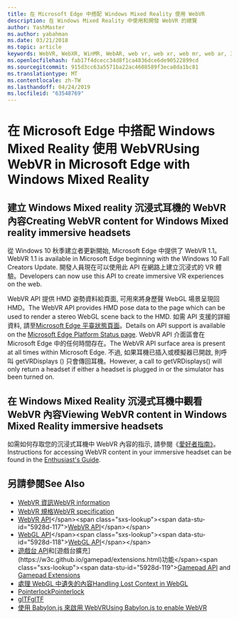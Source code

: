 ```yaml
---
title: 在 Microsoft Edge 中搭配 Windows Mixed Reality 使用 WebVR
description: 在 Windows Mixed Reality 中使用和開發 WebVR 的總覽
author: YashMaster
ms.author: yabahman
ms.date: 03/21/2018
ms.topic: article
keywords: WebVR, WebXR, WinMR, WebAR, web vr, web xr, web mr, web ar, 360, 360 video, 360 影片, 360 相片, 360 相片, 360 內容, 沉浸式 web, immersiveweb, IW
ms.openlocfilehash: fab17f4dcecc34d8f1ca4836dce6de90522899cd
ms.sourcegitcommit: 915d3cc63a5571ba22ac4608589f3eca8da1bc81
ms.translationtype: MT
ms.contentlocale: zh-TW
ms.lasthandoff: 04/24/2019
ms.locfileid: "63548769"
---
```

# <a name="using-webvr-in-microsoft-edge-with-windows-mixed-reality"></a><span data-ttu-id="5928d-104">在 Microsoft Edge 中搭配 Windows Mixed Reality 使用 WebVR</span><span class="sxs-lookup"><span data-stu-id="5928d-104">Using WebVR in Microsoft Edge with Windows Mixed Reality</span></span>

## <a name="creating-webvr-content-for-windows-mixed-reality-immersive-headsets"></a><span data-ttu-id="5928d-105">建立 Windows Mixed reality 沉浸式耳機的 WebVR 內容</span><span class="sxs-lookup"><span data-stu-id="5928d-105">Creating WebVR content for Windows Mixed reality immersive headsets</span></span>

<span data-ttu-id="5928d-106">從 Windows 10 秋季建立者更新開始, Microsoft Edge 中提供了 WebVR 1.1。</span><span class="sxs-lookup"><span data-stu-id="5928d-106">WebVR 1.1 is available in Microsoft Edge beginning with the Windows 10 Fall Creators Update.</span></span> <span data-ttu-id="5928d-107">開發人員現在可以使用此 API 在網路上建立沉浸式的 VR 體驗。</span><span class="sxs-lookup"><span data-stu-id="5928d-107">Developers can now use this API to create immersive VR experiences on the web.</span></span>

<span data-ttu-id="5928d-108">WebVR API 提供 HMD 姿勢資料給頁面, 可用來將身歷聲 WebGL 場景呈現回 HMD。</span><span class="sxs-lookup"><span data-stu-id="5928d-108">The WebVR API provides HMD pose data to the page which can be used to render a stereo WebGL scene back to the HMD.</span></span> <span data-ttu-id="5928d-109">如需 API 支援的詳細資料, 請至[Microsoft Edge 平臺狀態頁面](https://developer.microsoft.com/microsoft-edge/platform/status/webvr/)。</span><span class="sxs-lookup"><span data-stu-id="5928d-109">Details on API support is available on the [Microsoft Edge Platform Status page](https://developer.microsoft.com/microsoft-edge/platform/status/webvr/).</span></span> <span data-ttu-id="5928d-110">WebVR API 介面區會在 Microsoft Edge 中的任何時間存在。</span><span class="sxs-lookup"><span data-stu-id="5928d-110">The WebVR API surface area is present at all times within Microsoft Edge.</span></span> <span data-ttu-id="5928d-111">不過, 如果耳機已插入或模擬器已開啟, 則呼叫 getVRDisplays () 只會傳回耳機。</span><span class="sxs-lookup"><span data-stu-id="5928d-111">However, a call to getVRDisplays() will only return a headset if either a headset is plugged in or the simulator has been turned on.</span></span>

## <a name="viewing-webvr-content-in-windows-mixed-reality-immersive-headsets"></a><span data-ttu-id="5928d-112">在 Windows Mixed Reality 沉浸式耳機中觀看 WebVR 內容</span><span class="sxs-lookup"><span data-stu-id="5928d-112">Viewing WebVR content in Windows Mixed Reality immersive headsets</span></span>

<span data-ttu-id="5928d-113">如需如何存取您的沉浸式耳機中 WebVR 內容的指示, 請參閱《[愛好者指南》](https://docs.microsoft.com/windows/mixed-reality/enthusiast-guide/webvr)。</span><span class="sxs-lookup"><span data-stu-id="5928d-113">Instructions for accessing WebVR content in your immersive headset can be found in the [Enthusiast's Guide](https://docs.microsoft.com/windows/mixed-reality/enthusiast-guide/webvr).</span></span>

## <a name="see-also"></a><span data-ttu-id="5928d-114">另請參閱</span><span class="sxs-lookup"><span data-stu-id="5928d-114">See Also</span></span>
* [<span data-ttu-id="5928d-115">WebVR 資訊</span><span class="sxs-lookup"><span data-stu-id="5928d-115">WebVR information</span></span>](http://webvr.info)
* [<span data-ttu-id="5928d-116">WebVR 規格</span><span class="sxs-lookup"><span data-stu-id="5928d-116">WebVR specification</span></span>](https://w3c.github.io/webvr/)
* <span data-ttu-id="5928d-117">[WebVR API](https://msdn.microsoft.com/library/mt806281(v=vs.85).aspx)</span><span class="sxs-lookup"><span data-stu-id="5928d-117">[WebVR API](https://msdn.microsoft.com/library/mt806281(v=vs.85).aspx)</span></span>
* <span data-ttu-id="5928d-118">[WebGL API](https://msdn.microsoft.com/library/bg182648(v=vs.85).aspx)</span><span class="sxs-lookup"><span data-stu-id="5928d-118">[WebGL API](https://msdn.microsoft.com/library/bg182648(v=vs.85).aspx)</span></span>
* <span data-ttu-id="5928d-119">[遊戲台 API](https://msdn.microsoft.com/library/dn743630(v=vs.85).aspx)和[遊戲台擴充](https://w3c.github.io/gamepad/extensions.html)功能</span><span class="sxs-lookup"><span data-stu-id="5928d-119">[Gamepad API](https://msdn.microsoft.com/library/dn743630(v=vs.85).aspx) and [Gamepad Extensions](https://w3c.github.io/gamepad/extensions.html)</span></span>
* [<span data-ttu-id="5928d-120">處理 WebGL 中遺失的內容</span><span class="sxs-lookup"><span data-stu-id="5928d-120">Handling Lost Context in WebGL</span></span>](https://www.khronos.org/webgl/wiki/HandlingContextLost)
* [<span data-ttu-id="5928d-121">Pointerlock</span><span class="sxs-lookup"><span data-stu-id="5928d-121">Pointerlock</span></span>](http://www.w3.org/TR/pointerlock/)
* [<span data-ttu-id="5928d-122">glTF</span><span class="sxs-lookup"><span data-stu-id="5928d-122">glTF</span></span>](https://www.khronos.org/gltf)
* [<span data-ttu-id="5928d-123">使用 Babylon.js 來啟用 WebVR</span><span class="sxs-lookup"><span data-stu-id="5928d-123">Using Babylon.js to enable WebVR</span></span>](https://docs.microsoft.com/windows/uwp/get-started/adding-webvr-to-a-babylonjs-game)


